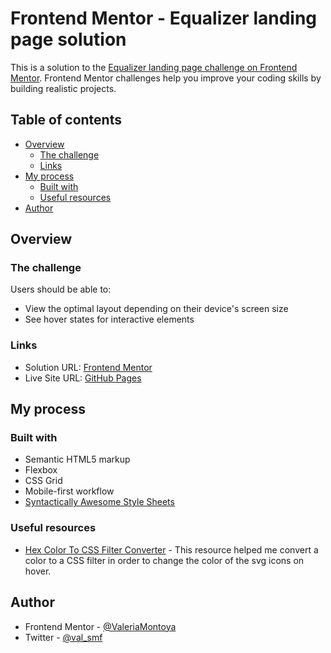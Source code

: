 # Frontend Mentor - Equalizer landing page solution

This is a solution to the [Equalizer landing page challenge on Frontend Mentor](https://www.frontendmentor.io/challenges/equalizer-landing-page-7VJ4gp3DE). Frontend Mentor challenges help you improve your coding skills by building realistic projects. 

## Table of contents

- [Overview](#overview)
  - [The challenge](#the-challenge)
  - [Links](#links)
- [My process](#my-process)
  - [Built with](#built-with)
  - [Useful resources](#useful-resources)
- [Author](#author)

## Overview

### The challenge

Users should be able to:

- View the optimal layout depending on their device's screen size
- See hover states for interactive elements

### Links

- Solution URL: [Frontend Mentor](https://www.frontendmentor.io/solutions/responsive-equalizer-landing-page-_8bC5zHUfz)
- Live Site URL: [GitHub Pages](https://valeriamontoya.github.io/equalizer-landing-page/)

## My process

### Built with

- Semantic HTML5 markup
- Flexbox
- CSS Grid
- Mobile-first workflow
- [Syntactically Awesome Style Sheets](https://sass-lang.com/)

### Useful resources

- [Hex Color To CSS Filter Converter](https://isotropic.co/tool/hex-color-to-css-filter/) - This resource helped me convert a color to a CSS filter in order to change the color of the svg icons on hover.

## Author

- Frontend Mentor - [@ValeriaMontoya](https://www.frontendmentor.io/profile/ValeriaMontoya)
- Twitter - [@val_smf](https://twitter.com/val_smf)